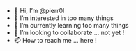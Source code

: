 - 👋 Hi, I’m @pierr0l
- 👀 I’m interested in too many things
- 🌱 I’m currently learning too many things
- 💞️ I’m looking to collaborate ... not yet !
- 📫 How to reach me ... here !

<!---
pierr0l/pierr0l is a ✨ special ✨ repository because its `README.md` (this file) appears on your GitHub profile.
You can click the Preview link to take a look at your changes.
--->
